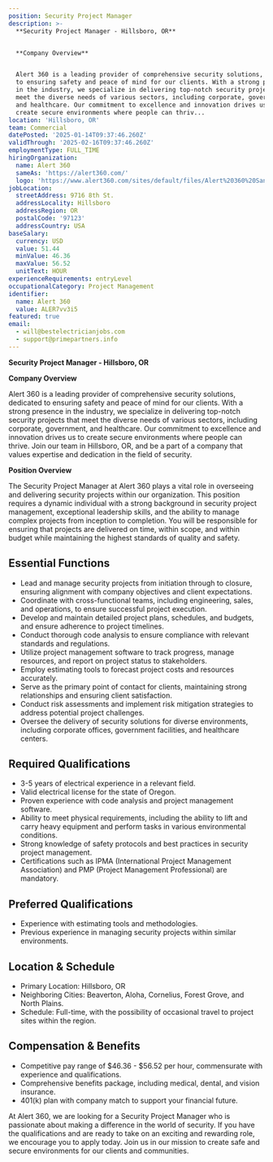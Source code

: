 ```yaml
---
position: Security Project Manager
description: >-
  **Security Project Manager - Hillsboro, OR**


  **Company Overview**


  Alert 360 is a leading provider of comprehensive security solutions, dedicated
  to ensuring safety and peace of mind for our clients. With a strong presence
  in the industry, we specialize in delivering top-notch security projects that
  meet the diverse needs of various sectors, including corporate, government,
  and healthcare. Our commitment to excellence and innovation drives us to
  create secure environments where people can thriv...
location: 'Hillsboro, OR'
team: Commercial
datePosted: '2025-01-14T09:37:46.260Z'
validThrough: '2025-02-16T09:37:46.260Z'
employmentType: FULL_TIME
hiringOrganization:
  name: Alert 360
  sameAs: 'https://alert360.com/'
  logo: 'https://www.alert360.com/sites/default/files/Alert%20360%20Santa-01%202.png'
jobLocation:
  streetAddress: 9716 8th St.
  addressLocality: Hillsboro
  addressRegion: OR
  postalCode: '97123'
  addressCountry: USA
baseSalary:
  currency: USD
  value: 51.44
  minValue: 46.36
  maxValue: 56.52
  unitText: HOUR
experienceRequirements: entryLevel
occupationalCategory: Project Management
identifier:
  name: Alert 360
  value: ALER7vv3i5
featured: true
email:
  - will@bestelectricianjobs.com
  - support@primepartners.info
---
```




**Security Project Manager - Hillsboro, OR**

**Company Overview**

Alert 360 is a leading provider of comprehensive security solutions, dedicated to ensuring safety and peace of mind for our clients. With a strong presence in the industry, we specialize in delivering top-notch security projects that meet the diverse needs of various sectors, including corporate, government, and healthcare. Our commitment to excellence and innovation drives us to create secure environments where people can thrive. Join our team in Hillsboro, OR, and be a part of a company that values expertise and dedication in the field of security.

**Position Overview**

The Security Project Manager at Alert 360 plays a vital role in overseeing and delivering security projects within our organization. This position requires a dynamic individual with a strong background in security project management, exceptional leadership skills, and the ability to manage complex projects from inception to completion. You will be responsible for ensuring that projects are delivered on time, within scope, and within budget while maintaining the highest standards of quality and safety. 

## Essential Functions

- Lead and manage security projects from initiation through to closure, ensuring alignment with company objectives and client expectations.
- Coordinate with cross-functional teams, including engineering, sales, and operations, to ensure successful project execution.
- Develop and maintain detailed project plans, schedules, and budgets, and ensure adherence to project timelines.
- Conduct thorough code analysis to ensure compliance with relevant standards and regulations.
- Utilize project management software to track progress, manage resources, and report on project status to stakeholders.
- Employ estimating tools to forecast project costs and resources accurately.
- Serve as the primary point of contact for clients, maintaining strong relationships and ensuring client satisfaction.
- Conduct risk assessments and implement risk mitigation strategies to address potential project challenges.
- Oversee the delivery of security solutions for diverse environments, including corporate offices, government facilities, and healthcare centers.

## Required Qualifications

- 3-5 years of electrical experience in a relevant field.
- Valid electrical license for the state of Oregon.
- Proven experience with code analysis and project management software.
- Ability to meet physical requirements, including the ability to lift and carry heavy equipment and perform tasks in various environmental conditions.
- Strong knowledge of safety protocols and best practices in security project management.
- Certifications such as IPMA (International Project Management Association) and PMP (Project Management Professional) are mandatory.

## Preferred Qualifications

- Experience with estimating tools and methodologies.
- Previous experience in managing security projects within similar environments.

## Location & Schedule

- Primary Location: Hillsboro, OR
- Neighboring Cities: Beaverton, Aloha, Cornelius, Forest Grove, and North Plains.
- Schedule: Full-time, with the possibility of occasional travel to project sites within the region.

## Compensation & Benefits

- Competitive pay range of $46.36 - $56.52 per hour, commensurate with experience and qualifications.
- Comprehensive benefits package, including medical, dental, and vision insurance.
- 401(k) plan with company match to support your financial future.

At Alert 360, we are looking for a Security Project Manager who is passionate about making a difference in the world of security. If you have the qualifications and are ready to take on an exciting and rewarding role, we encourage you to apply today. Join us in our mission to create safe and secure environments for our clients and communities.
